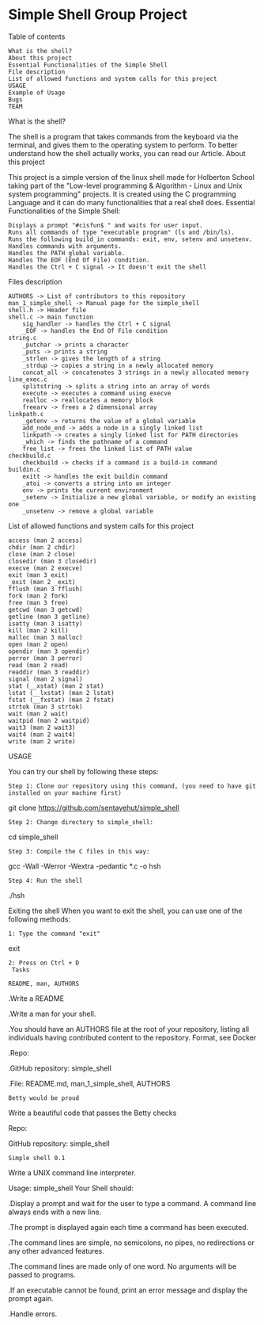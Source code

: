 # Simple Shell Group Project
Table of contents

    What is the shell?
    About this project
    Essential Functionalities of the Simple Shell
    File description
    List of allowed functions and system calls for this project
    USAGE
    Example of Usage
    Bugs
    TEAM

What is the shell?

The shell is a program that takes commands from the keyboard via the terminal, and gives them to the operating system to perform.
To better understand how the shell actually works, you can read our Article.
About this project

This project is a simple version of the linux shell made for Holberton School taking part of the "Low-level programming & Algorithm - Linux and Unix system programming" projects.
It is created using the C programming Language and it can do many functionalities that a real shell does.
Essential Functionalities of the Simple Shell:

    Displays a prompt "#cisfun$ " and waits for user input.
    Runs all commands of type "executable program" (ls and /bin/ls).
    Runs the following build_in commands: exit, env, setenv and unsetenv.
    Handles commands with arguments.
    Handles the PATH global variable.
    Handles The EOF (End Of File) condition.
    Handles the Ctrl + C signal -> It doesn't exit the shell

Files description

    AUTHORS -> List of contributors to this repository
    man_1_simple_shell -> Manual page for the simple_shell
    shell.h -> Header file
    shell.c -> main function
        sig_handler -> handles the Ctrl + C signal
        _EOF -> handles the End Of File condition
    string.c
        _putchar -> prints a character
        _puts -> prints a string
        _strlen -> gives the length of a string
        _strdup -> copies a string in a newly allocated memory
        concat_all -> concatenates 3 strings in a newly allocated memory
    line_exec.c
        splitstring -> splits a string into an array of words
        execute -> executes a command using execve
        realloc -> reallocates a memory block
        freearv -> frees a 2 dimensional array
    linkpath.c
        _getenv -> returns the value of a global variable
        add_node_end -> adds a node in a singly linked list
        linkpath -> creates a singly linked list for PATH directories
        _which -> finds the pathname of a command
        free_list -> frees the linked list of PATH value
    checkbuild.c
        checkbuild -> checks if a command is a build-in command
    buildin.c
        exitt -> handles the exit buildin command
        _atoi -> converts a string into an integer
        env -> prints the current environment
        _setenv -> Initialize a new global variable, or modify an existing one
        _unsetenv -> remove a global variable

List of allowed functions and system calls for this project

    access (man 2 access)
    chdir (man 2 chdir)
    close (man 2 close)
    closedir (man 3 closedir)
    execve (man 2 execve)
    exit (man 3 exit)
    _exit (man 2 _exit)
    fflush (man 3 fflush)
    fork (man 2 fork)
    free (man 3 free)
    getcwd (man 3 getcwd)
    getline (man 3 getline)
    isatty (man 3 isatty)
    kill (man 2 kill)
    malloc (man 3 malloc)
    open (man 2 open)
    opendir (man 3 opendir)
    perror (man 3 perror)
    read (man 2 read)
    readdir (man 3 readdir)
    signal (man 2 signal)
    stat (__xstat) (man 2 stat)
    lstat (__lxstat) (man 2 lstat)
    fstat (__fxstat) (man 2 fstat)
    strtok (man 3 strtok)
    wait (man 2 wait)
    waitpid (man 2 waitpid)
    wait3 (man 2 wait3)
    wait4 (man 2 wait4)
    write (man 2 write)
USAGE

You can try our shell by following these steps:

    Step 1: Clone our repository using this command, (you need to have git installed on your machine first)

git clone https://github.com/sentayehut/simple_shell


    Step 2: Change directory to simple_shell:

cd simple_shell

    Step 3: Compile the C files in this way:

gcc -Wall -Werror -Wextra -pedantic *.c -o hsh

    Step 4: Run the shell

./hsh

Exiting the shell When you want to exit the shell, you can use one of the following methods:

    1: Type the command "exit"

exit

    2: Press on Ctrl + D
     Tasks

    README, man, AUTHORS

.Write a README

.Write a man for your shell.

.You should have an AUTHORS file at the root of your repository, listing all individuals having contributed content to the repository. Format, see Docker

.Repo:

.GitHub repository: simple_shell

.File: README.md, man_1_simple_shell, AUTHORS

    Betty would be proud

Write a beautiful code that passes the Betty checks

Repo:

GitHub repository: simple_shell

    Simple shell 0.1

Write a UNIX command line interpreter.

Usage: simple_shell Your Shell should:

.Display a prompt and wait for the user to type a command. A command line always ends with a new line.

.The prompt is displayed again each time a command has been executed.

.The command lines are simple, no semicolons, no pipes, no redirections or any other advanced features.

.The command lines are made only of one word. No arguments will be passed to programs.

.If an executable cannot be found, print an error message and display the prompt again.

.Handle errors.
